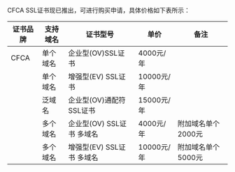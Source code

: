 
CFCA SSL证书现已推出，可进行购买申请，具体价格如下表所示：

|证书品牌 | 支持域名 |证书型号| 单价 | 备注 |
|------|-----|-----|-----|---|
|CFCA| 单个域名 | 企业型(OV)SSL证书|4000元/年| |
| |单个域名 | 增强型(EV) SSL证书| 10000元/年 | |
|	|泛域名 | 企业型(OV)通配符 SSL证书| 15000元/年| |
|	|多个域名 | 企业型(OV) SSL证书 多域名|	4000元/年| 附加域名单个2000元 |
|	|多个域名 | 增强型(EV) SSL证书 多域名	|10000元/年 | 附加域名单个5000元|


